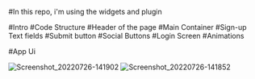 #In this repo, i'm using the widgets and plugin

 #Intro
 #Code Structure
 #Header of the page
 #Main Container
 #Sign-up Text fields
 #Submit button
 #Social Buttons
 #Login Screen
 #Animations
 
 #App Ui
 
 
 
![Screenshot_20220726-141902](https://user-images.githubusercontent.com/48158931/180983808-94b5adb3-49d6-48a1-977d-5f431d337f93.png)
![Screenshot_20220726-141852](https://user-images.githubusercontent.com/48158931/180983867-f44240ab-9444-4103-9568-e17e211cce5b.png)
